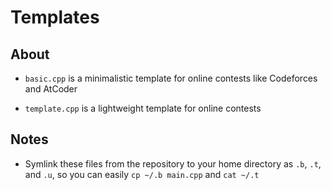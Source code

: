 # Templates


## About
 
 - `basic.cpp` is a minimalistic template for online contests like Codeforces and AtCoder
 
 - `template.cpp` is a lightweight template for online contests
 

## Notes
 
 - Symlink these files from the repository to your home directory as `.b`, `.t`, and `.u`, so you can easily `cp ~/.b main.cpp` and `cat ~/.t`
 
